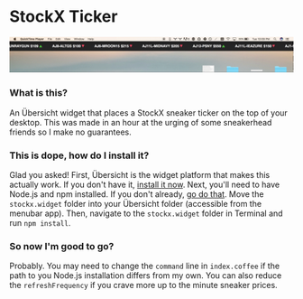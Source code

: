 # StockX Ticker

![GIF of StockX Ticker](stockx.gif)

### What is this?

An Übersicht widget that places a StockX sneaker ticker on
the top of your desktop. This was made in an hour at the urging
of some sneakerhead friends so I make no guarantees.

### This is dope, how do I install it?

Glad you asked! First, Übersicht is the widget platform that makes this actually
work. If you don't have it, [install it now](http://tracesof.net/uebersicht/).
Next, you'll need to have Node.js and npm installed. If you don't already,
[go do that](https://nodejs.org/). Move the `stockx.widget` folder into your
Übersicht folder (accessible from the menubar app). Then, navigate to the
`stockx.widget` folder in Terminal and run `npm install`.

### So now I'm good to go?

Probably. You may need to change the `command` line in `index.coffee` if the
path to you Node.js installation differs from my own. You can also reduce
the `refreshFrequency` if you crave more up to the minute sneaker prices.
